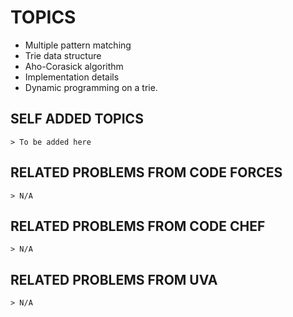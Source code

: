 # TOPICS
- Multiple pattern matching
- Trie data structure
- Aho-Corasick algorithm
- Implementation details
- Dynamic programming on a trie.

## SELF ADDED TOPICS

    > To be added here

## RELATED PROBLEMS FROM CODE FORCES

    > N/A

## RELATED PROBLEMS FROM CODE CHEF

    > N/A

## RELATED PROBLEMS FROM UVA

    > N/A